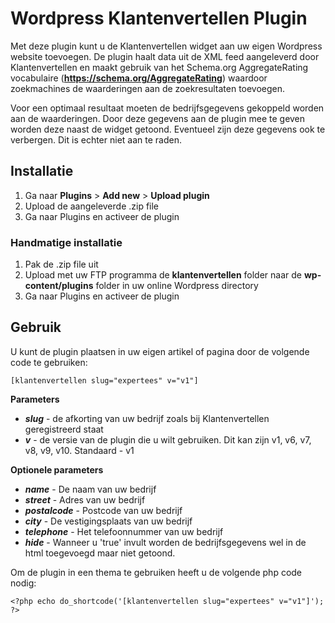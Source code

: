 Wordpress Klantenvertellen Plugin
=================================

Met deze plugin kunt u de Klantenvertellen widget aan uw eigen Wordpress website toevoegen. De plugin haalt data uit de XML feed aangeleverd door Klantenvertellen en maakt gebruik van het Schema.org AggregateRating vocabulaire (**https://schema.org/AggregateRating**) waardoor zoekmachines de waarderingen aan de zoekresultaten toevoegen.

Voor een optimaal resultaat moeten de bedrijfsgegevens gekoppeld worden aan de waarderingen. Door deze gegevens aan de plugin mee te geven worden deze naast de widget getoond. Eventueel zijn deze gegevens ook te verbergen. Dit is echter niet aan te raden.

## Installatie
1. Ga naar **Plugins** > **Add new**  > **Upload plugin**
2. Upload de aangeleverde .zip file
3. Ga naar Plugins en activeer de plugin

### Handmatige installatie
1. Pak de .zip file uit
2. Upload met uw FTP programma de **klantenvertellen** folder naar de **wp-content/plugins** folder in uw online Wordpress directory
3. Ga naar Plugins en activeer de plugin

## Gebruik
U kunt de plugin plaatsen in uw eigen artikel of pagina door de volgende code te gebruiken:

```
[klantenvertellen slug="expertees" v="v1"]
```
**Parameters**
  + ***slug*** - de afkorting van uw bedrijf zoals bij Klantenvertellen geregistreerd staat
  + ***v*** - de versie van de plugin die u wilt gebruiken. Dit kan zijn v1, v6, v7, v8, v9, v10. Standaard - v1

**Optionele parameters**
  + ***name*** - De naam van uw bedrijf
  + ***street*** - Adres van uw bedrijf
  + ***postalcode*** - Postcode van uw bedrijf
  + ***city*** - De vestigingsplaats van uw bedrijf
  + ***telephone*** - Het telefoonnummer van uw bedrijf
  + ***hide*** - Wanneer u 'true' invult worden de bedrijfsgegevens wel in de html toegevoegd maar niet getoond.

Om de plugin in een thema te gebruiken heeft u de volgende php code nodig:

```
<?php echo do_shortcode('[klantenvertellen slug="expertees" v="v1"]'); ?>
```

